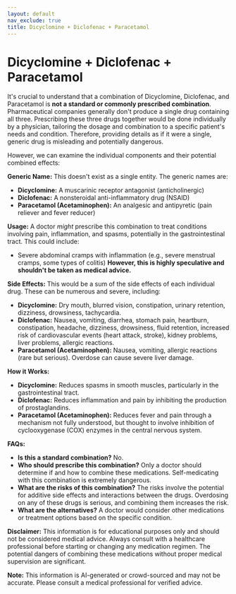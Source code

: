 ```yaml
---
layout: default
nav_exclude: true
title: Dicyclomine + Diclofenac + Paracetamol
---
```


# Dicyclomine + Diclofenac + Paracetamol

It's crucial to understand that a combination of Dicyclomine, Diclofenac, and Paracetamol is **not a standard or commonly prescribed combination**.  Pharmaceutical companies generally don't produce a single drug containing all three.  Prescribing these three drugs together would be done individually by a physician, tailoring the dosage and combination to a specific patient's needs and condition. Therefore, providing details as if it were a single, generic drug is misleading and potentially dangerous.


However, we can examine the individual components and their potential combined effects:

**Generic Name:**  This doesn't exist as a single entity.  The generic names are:

* **Dicyclomine:**  A muscarinic receptor antagonist (anticholinergic)
* **Diclofenac:** A nonsteroidal anti-inflammatory drug (NSAID)
* **Paracetamol (Acetaminophen):** An analgesic and antipyretic (pain reliever and fever reducer)


**Usage:** A doctor *might* prescribe this combination to treat conditions involving pain, inflammation, and spasms, potentially in the gastrointestinal tract.  This could include:

* Severe abdominal cramps with inflammation (e.g., severe menstrual cramps, some types of colitis)  **However, this is highly speculative and shouldn't be taken as medical advice.**

**Side Effects:** This would be a sum of the side effects of each individual drug.  These can be numerous and severe, including:

* **Dicyclomine:** Dry mouth, blurred vision, constipation, urinary retention, dizziness, drowsiness, tachycardia.
* **Diclofenac:** Nausea, vomiting, diarrhea, stomach pain, heartburn, constipation, headache, dizziness, drowsiness, fluid retention, increased risk of cardiovascular events (heart attack, stroke), kidney problems, liver problems, allergic reactions.
* **Paracetamol (Acetaminophen):**  Nausea, vomiting, allergic reactions (rare but serious).  Overdose can cause severe liver damage.


**How it Works:**

* **Dicyclomine:** Reduces spasms in smooth muscles, particularly in the gastrointestinal tract.
* **Diclofenac:** Reduces inflammation and pain by inhibiting the production of prostaglandins.
* **Paracetamol (Acetaminophen):** Reduces fever and pain through a mechanism not fully understood, but thought to involve inhibition of cyclooxygenase (COX) enzymes in the central nervous system.


**FAQs:**

* **Is this a standard combination?** No.
* **Who should prescribe this combination?** Only a doctor should determine if and how to combine these medications.  Self-medicating with this combination is extremely dangerous.
* **What are the risks of this combination?** The risks involve the potential for additive side effects and interactions between the drugs.  Overdosing on any of these drugs is serious, and combining them increases the risk.
* **What are the alternatives?**  A doctor would consider other medications or treatment options based on the specific condition.

**Disclaimer:** This information is for educational purposes only and should not be considered medical advice.  Always consult with a healthcare professional before starting or changing any medication regimen.  The potential dangers of combining these medications without proper medical supervision are significant.


**Note:** This information is AI-generated or crowd-sourced and may not be accurate. Please consult a medical professional for verified advice.